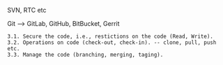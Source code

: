 

SVN, RTC etc

Git --> GitLab, GitHub, BitBucket, Gerrit

    3.1. Secure the code, i.e., restictions on the code (Read, Write).
    3.2. Operations on code (check-out, check-in). -- clone, pull, push etc.
    3.3. Manage the code (branching, merging, taging).

